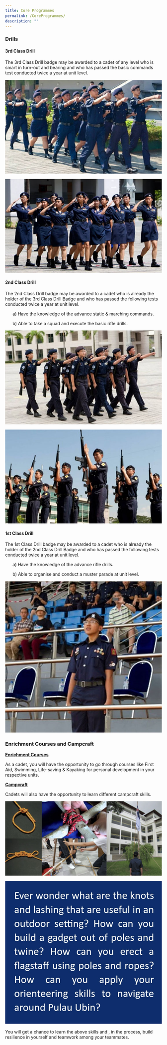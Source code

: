 ```yaml
---
title: Core Programmes
permalink: /CoreProgrammes/
description: ""
---
```

### Drills
#### **3rd Class Drill**

The 3rd Class Drill badge may be awarded to a cadet of any level who is smart in turn-out and bearing and who has passed the basic commands test conducted twice a year at unit level.

![](/images/3rd-Class-Drill-01.jpg)

![](/images/3rd-Class-Drill-02.jpg)

#### **2nd Class Drill**

The 2nd Class Drill badge may be awarded to a cadet who is already the holder of the 3rd Class Drill Badge and who has passed the following tests conducted twice a year at unit level.
<ol>a) Have the knowledge of the advance static & marching commands.</ol>
<ol>b) Able to take a squad and execute the basic rifle drills.</ol>

![](/images/2nd-Class-Drill-01.jpg)

![](/images/2nd-Class-Drill-02.jpg)

#### **1st Class Drill**

The 1st Class Drill badge may be awarded to a cadet who is already the holder of the 2nd Class Drill Badge and who has passed the following tests conducted twice a year at unit level.
<ol>a) Have the knowledge of the advance rifle drills.</ol>
<ol>b) Able to organise and conduct a muster parade at unit level.</ol>

![](/images/1st-Class-Dril-01.jpg)

### Enrichment Courses and Campcraft

<b><u>Enrichment Courses</b></u>

As a cadet, you will have the opportunity to go through courses like First Aid, Swimming, Life-saving & Kayaking for personal development in your respective units.

<b><u>Campcraft</b></u>

Cadets will also have the opportunity to learn different campcraft skills.

![](/images/campcraft.jpg)

![](/images/Screenshot_20230105_112247_Samsung%20Internet.jpg)

You will get a chance to learn the above skills and , in the process, build resilience in yourself and teamwork among your teammates.